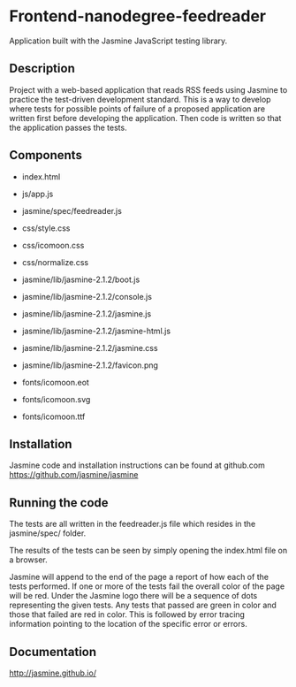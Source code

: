 # Frontend-nanodegree-feedreader
Application built with the Jasmine JavaScript testing library.

## Description

Project with a web-based application that reads RSS feeds using Jasmine to practice the test-driven development standard. This is a way to develop where tests for possible points of failure of a proposed application are written first before developing the application. Then code is written so that the application passes the tests.

## Components

* index.html
* js/app.js
* jasmine/spec/feedreader.js

* css/style.css
* css/icomoon.css
* css/normalize.css
* jasmine/lib/jasmine-2.1.2/boot.js
* jasmine/lib/jasmine-2.1.2/console.js
* jasmine/lib/jasmine-2.1.2/jasmine.js
* jasmine/lib/jasmine-2.1.2/jasmine-html.js
* jasmine/lib/jasmine-2.1.2/jasmine.css
* jasmine/lib/jasmine-2.1.2/favicon.png
* fonts/icomoon.eot
* fonts/icomoon.svg
* fonts/icomoon.ttf

## Installation

Jasmine code and installation instructions can be found at github.com https://github.com/jasmine/jasmine

## Running the code

The tests are all written in the feedreader.js file which resides in the jasmine/spec/ folder.

The results of the tests can be seen by simply opening the index.html file on a browser.

Jasmine will append to the end of the page a report of how each of the tests performed. If one or more of the tests fail the overall color of the page will be red. Under the Jasmine logo there will be a sequence of dots representing the given tests. Any tests that passed are green in color and those that failed are red in color. This is followed by error tracing information pointing to the location of the specific error or errors.

## Documentation

http://jasmine.github.io/